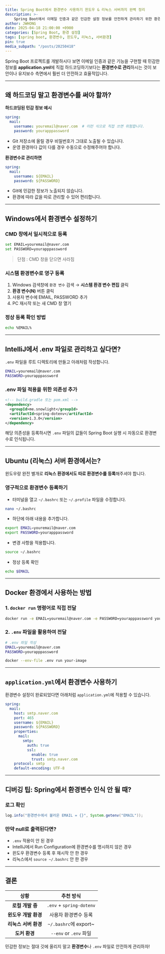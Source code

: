 ```yaml
---
title: Spring Boot에서 환경변수 사용하기 윈도우 & 리눅스 서버까지 완벽 정리
description: >-
    Spring Boot에서 이메일 인증과 같은 민감한 설정 정보를 안전하게 관리하기 위한 환경변수 설정 방법을 윈도우, 리눅스, Docker 환경까지 상세히 정리한 글입니다.
author: JWHONG
date: 2025-04-18 21:00:00 +0900
categories: [Spring Boot, 환경 설정]
tags: [spring boot, 환경변수, 윈도우, 리눅스, 서버환경]
pin: true
media_subpath: "/posts/20250418"
---
```


Spring Boot 프로젝트를 개발하시다 보면 이메일 인증과 같은 기능을 구현할 때 민감한 정보를 **application.yml**에 직접 하드코딩하기보다는 **환경변수로 관리**하시는 것이 보안이나 유지보수 측면에서 훨씬 더 안전하고 효율적입니다.

---

## 왜 하드코딩 말고 환경변수를 써야 할까?

**하드코딩된 민감 정보 예시**

```yaml
spring:
  mail:
    username: youremail@naver.com  # 이런 식으로 직접 쓰면 위험합니다.
    password: yourapppassword
```

- Git 저장소에 올릴 경우 비밀번호가 그대로 노출될 수 있습니다.
- 운영 환경마다 값이 다를 경우 수동으로 수정해주어야 합니다.

**환경변수로 관리하면**

```yaml
spring:
  mail:
    username: ${EMAIL}
    password: ${PASSWORD}
```

- Git에 민감한 정보가 노출되지 않습니다.
- 환경에 따라 값을 따로 관리할 수 있어 편리합니다.

---

## Windows에서 환경변수 설정하기

### CMD 창에서 일시적으로 등록

```bash
set EMAIL=youremail@naver.com
set PASSWORD=yourapppassword
```
> 단점 : CMD 창을 닫으면 사라짐

### 시스템 환경변수로 영구 등록

1. Windows 검색창에 `환경 변수` 검색 &rarr; **시스템 환경 변수 편집** 클릭
2. **환경 변수(N)** 버튼 클릭
3. 사용자 변수에 EMAIL, PASSWORD 추가
4. PC 재시작 또는 새 CMD 창 열기

### 정상 등록 확인 방법

```bash
echo %EMAIL%
```

--- 

## IntelliJ에서 .env 파일로 관리하고 싶다면?

`.env` 파일을 루트 디렉토리에 만들고 아래처럼 작성합니다.

```bash
EMAIL=youremail@naver.com
PASSWORD=yourapppassword
```

### .env 파일 적용을 위한 의존성 추가

```xml
<!-- build.gradle 또는 pom.xml -->
<dependency>
  <groupId>me.snowlight</groupId>
  <artifactId>spring-dotenv</artifactId>
  <version>1.3.0</version>
</dependency>
```

해당 의존성을 등록하시면 `.env` 파일의 값들이 Spring Boot 실행 시 자동으로 환경변수로 인식됩니다.

---

## Ubuntu (리눅스) 서버 환경에서는?

윈도우랑 완전 별개로 **리눅스 환경에서도 따로 환경변수를 등록**해주셔야 합니다.

### 영구적으로 환경변수 등록하기

- 터미널을 열고 `~/.bashrc` 또는 `~/.profile` 파일을 수정합니다.

```bash
nano ~/.bashrc
```

- 하단에 아래 내용을 추가합니다.

```bash
export EMAIL=youremail@naver.com
export PASSWORD=yourapppassword
```

- 변경 사항을 적용합니다.

```bash
source ~/.bashrc
```

- 정상 등록 확인

```bash
echo $EMAIL
```

--- 

## Docker 환경에서 사용하는 방법

### 1. `docker run` 명령어로 직접 전달

```bash
docker run -e EMAIL=youremail@naver.com -e PASSWORD=yourapppassword your-image
```

### 2. `.env` 파일을 활용하여 전달

```bash
# .env 파일 작성
EMAIL=youremail@naver.com
PASSWORD=yourapppassword
```
```bash
docker --env-file .env run your-image
```

---

## `application.yml`에서 환경변수 사용하기

환경변수 설정이 완료되었다면 아래처럼 `application.yml`에 적용할 수 있습니다.

```yaml
spring:
  mail:
    host: smtp.naver.com
    port: 465
    username: ${EMAIL}
    password: ${PASSWORD}
    properties:
      mail:
        smtp:
          auth: true
          ssl:
            enable: true
            trust: smtp.naver.com
    protocol: smtp
    default-encoding: UTF-8
```

---

## 디버깅 팁: Spring에서 환경변수 인식 안 될 때?

### 로그 확인

```java
log.info("환경변수에서 불러온 EMAIL = {}", System.getenv("EMAIL"));
```

### 만약 null로 출력된다면?

- `.env` 적용이 안 된 경우
- IntelliJ에서 Run Configuration에 환경변수를 명시하지 않은 경우
- 윈도우 환경변수 등록 후 재시작 안 한 경우
- 리눅스에서 `source ~/.bashrc` 안 한 경우

---

## 결론

|**상황**|**추천 방식**|
|:---:|:---:|
|**로컬 개발 중**|`.env` + `spring-dotenv`|
|**윈도우 개발 환경**|사용자 환경변수 등록|
|**리눅스 서버 환경**|`~/.bashrc`에 export~|
|**도커 환경**|`--env` or `.env` 파일|

민감한 정보는 절대 깃에 올리지 말고 **환경변수**나 `.env` 파일로 안전하게 관리하자!